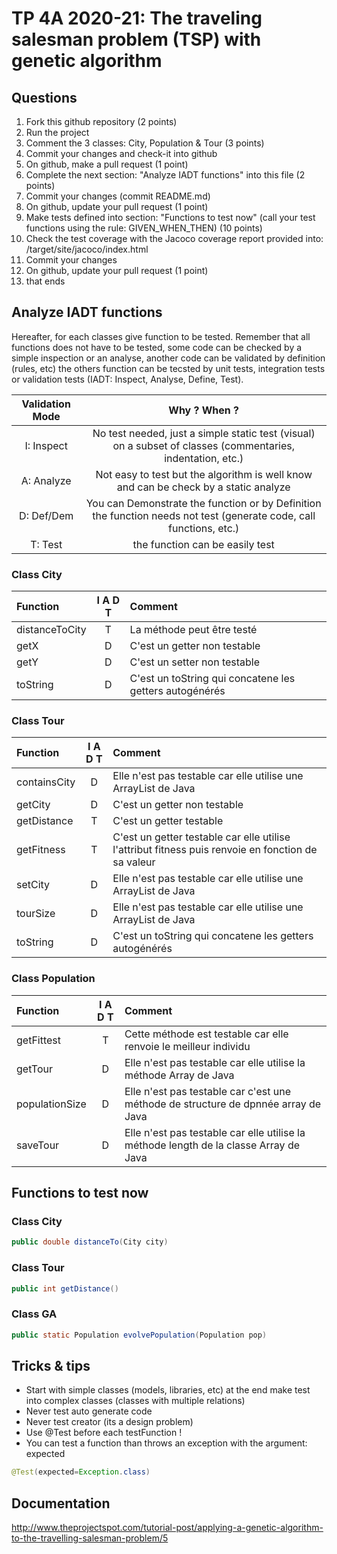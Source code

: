 # TP 4A 2020-21: The traveling salesman problem (TSP) with genetic algorithm

## Questions
1. Fork this github repository  (2 points)
2. Run the project
3. Comment the 3 classes: City, Population & Tour (3 points)
4. Commit your changes and check-it into github
5. On github, make a pull request (1 point)
6. Complete the next section: "Analyze IADT functions" into this file (2 points)
7. Commit your changes (commit README.md)
8. On github, update your pull request (1 point)
9. Make tests defined into section: "Functions to test now" (call your test functions using the rule: GIVEN_WHEN_THEN) (10 points)
10. Check the test coverage with the Jacoco coverage report provided into: /target/site/jacoco/index.html
11. Commit your changes
12. On github, update your pull request (1 point)
13. that ends

## Analyze IADT functions
Hereafter, for each classes give function to be tested. Remember that all functions does not have to be tested, some code can be checked by a simple inspection or an analyse, another code can be validated by definition (rules, etc) the others function can be tecsted by unit tests, integration tests or validation tests (IADT: Inspect, Analyse, Define, Test). 

| Validation Mode |   Why ? When ?  |
| :-------------: | :-------------: |
| I: Inspect | No test needed, just a simple static test (visual) on a subset of classes (commentaries, indentation, etc.) |
| A: Analyze | Not easy to test but the algorithm is well know and can be check by a static analyze |
| D: Def/Dem | You can Demonstrate the function or by Definition the function needs not test (generate code, call functions, etc.)|
| T: Test | the function can be easily test |

### Class City

| Function      |     I A D T     |        Comment |
| :------------ | :-------------: | :------------- |
| distanceToCity | T | La méthode peut être testé | 
| getX | D | C'est un getter non testable | 
| getY | D | C'est un setter non testable | 
| toString | D | C'est un toString qui concatene les getters autogénérés | 

### Class Tour

| Function      |     I A D T     |        Comment |
| :------------ | :-------------: | :------------- |
| containsCity  | D | Elle n'est pas testable car elle utilise une ArrayList de Java |
| getCity  | D | C'est un getter non testable |
| getDistance  | T | C'est un getter testable |
| getFitness  | T | C'est un getter testable car elle utilise l'attribut fitness puis renvoie en fonction de sa valeur |
| setCity  | D | Elle n'est pas testable car elle utilise une ArrayList de Java |
| tourSize  | D | Elle n'est pas testable car elle utilise une ArrayList de Java |
| toString  | D | C'est un toString qui concatene les getters autogénérés |

### Class Population

| Function      |     I A D T     |        Comment |
| :------------ | :-------------: | :------------- |
| getFittest  | T | Cette méthode est testable car elle renvoie le meilleur individu |
| getTour  | D | Elle n'est pas testable car elle utilise la méthode Array de Java |
| populationSize  | D | Elle n'est pas testable car c'est une méthode de structure de dpnnée array de Java |
| saveTour  | D | Elle n'est pas testable car elle utilise la méthode length de la classe Array de Java |

## Functions to test now

### Class City

```Java
public double distanceTo(City city)
```

### Class Tour

```Java
public int getDistance()
```

### Class GA

```Java
public static Population evolvePopulation(Population pop)
```

## Tricks & tips

- Start with simple classes (models, libraries, etc) at the end make test into complex classes (classes with multiple relations)
- Never test auto generate code
- Never test creator (its a design problem)
- Use @Test before each testFunction !
- You can test a function than throws an exception with the argument: expected
```Java
@Test(expected=Exception.class)
```

## Documentation
http://www.theprojectspot.com/tutorial-post/applying-a-genetic-algorithm-to-the-travelling-salesman-problem/5
